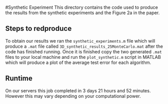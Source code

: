 #Synthetic Experiment
This directory contains the code used to produce the results from the synthetic experiments and the Figure 2a in the paper.

## Steps to redproduce
To obtain our results we ran the `synthetic_experiments.m` file which will produce a `.mat` file called `3D_synthetic_results_25MonteCarlo.mat` after the code has finished running. Once it is finished copy the two generated `.mat` files to your local machine and run the `plot_synthetic.m` script in MATLAB which will produce a plot of the average test error for each algorithm.

## Runtime
On our servers this job completed in 3 days 21 hours and 52 minutes. However this may vary depending on your computational power. 
